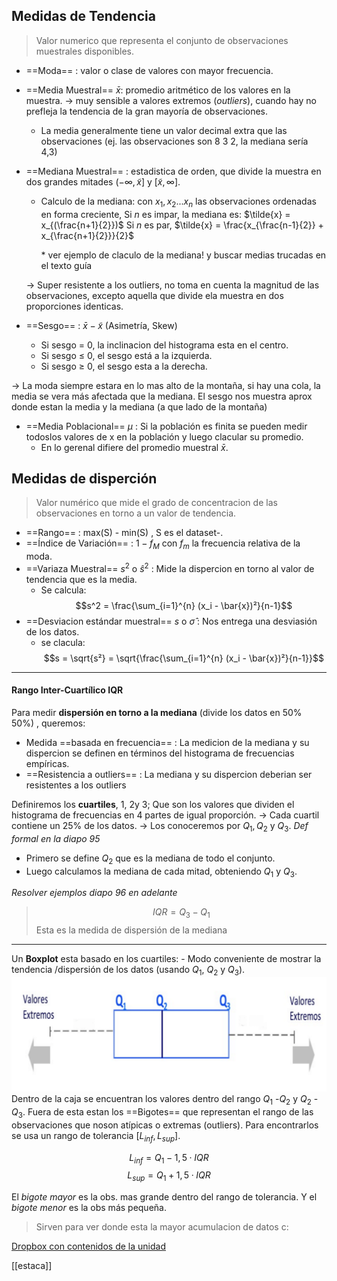 ## Medidas de Tendencia 

>Valor numerico que representa el conjunto de observaciones muestrales disponibles.

* ==Moda== : valor o clase de valores con mayor frecuencia.

* ==Media Muestral== $\bar{x}$: promedio aritmético de los valores en la muestra. -> muy sensible a valores extremos (_outliers_), cuando hay no prefleja la tendencia de la gran mayoría de observaciones. 
	* La media generalmente tiene un valor decimal extra que las observaciones (ej. las observaciones son 8 3 2, la mediana sería 4,3)

* ==Mediana Muestral== : estadistica de orden, que divide la muestra en dos grandes mitades $(- \infty , \tilde{x}]$ y $[\tilde{x}, \infty]$.
	* Calculo de la mediana:
	con $x_1 , x_2 ... x_n$	las observaciones ordenadas en forma creciente, 
	Si $n$ es impar, la mediana es:
		$\tilde{x} = x_{(\frac{n+1}{2}})$
	Si $n$ es par, 
		$\tilde{x} = \frac{x_{\frac{n-1}{2}} + x_{\frac{n+1}{2}}}{2}$
		
		\* ver ejemplo de claculo de la mediana! y buscar medias trucadas en el texto guía
	
	-> Super resistente a los outliers, no toma en cuenta la magnitud de las observaciones, excepto aquella que divide ela muestra en dos proporciones identicas. 

* ==Sesgo== : $\bar{x} - \tilde{x}$ (Asimetría, Skew)
	* Si sesgo = 0, la inclinacion del histograma esta en el centro.
	* Si sesgo $\leq$ 0, el sesgo está a la izquierda.
	* Si sesgo $\geq$ 0, el sesgo esta a la derecha.
	
-> La moda siempre estara en lo mas alto de la montaña, si hay una cola, la media se vera más afectada que la mediana. El sesgo nos muestra aprox donde estan la media y la mediana (a que lado de la montaña)


* ==Media Poblacional== $\mu$ : Si la población es finita se pueden medir todoslos valores de x en la población y luego clacular su promedio.
	* En lo gerenal difiere del promedio muestral $\bar{x}$.

## Medidas de disperción
>Valor numérico que mide el grado de concentracion de las observaciones en torno a un valor de tendencia.

* ==Rango== : max(S) - min(S) , S es el dataset-.
* ==Índice de Variación== : $1 - f_M$ con $f_m$ la frecuencia relativa de la moda.
* ==Variaza Muestral== $s^2$ o $\hat{s}^2$ : Mide la dispercion en torno al valor de tendencia que es la media.
	* Se calcula:
	$$s^2 = \frac{\sum_{i=1}^{n} (x_i - \bar{x})²}{n-1}$$
* ==Desviacion estándar muestral== $s$ o $\hat{\sigma}$ : Nos entrega una desviasión de los datos.
	* se clacula:
	$$s = \sqrt{s²} = \sqrt{\frac{\sum_{i=1}^{n} (x_i - \bar{x})²}{n-1}}$$
---
#### Rango Inter-Cuartílico IQR

Para medir **dispersión en torno a la mediana** (divide los datos en 50% 50%) ,  queremos:
- Medida ==basada en frecuencia== : La medicion de la mediana y su dispercion se definen en términos del histograma de frecuencias empíricas.
- ==Resistencia a outliers== : La mediana y su dispercion deberian ser resistentes a los outliers 

Definiremos los **cuartiles**, 1, 2y 3; Que son los valores que dividen el histograma de frecuencias en 4 partes de igual proporción.
 -> Cada cuartil contiene un 25% de los datos.
 -> Los conoceremos por $Q_1, Q_2$ y $Q_3$.
_Def formal en la diapo 95_
* Primero se define $Q_2$ que es la mediana de todo el conjunto.
* Luego calculamos la mediana de cada mitad, obteniendo $Q_1$ y $Q_3$.

_Resolver ejemplos diapo 96 en adelante_

> $$IQR = Q_3 - Q_1$$ Esta es la medida de dispersión de la mediana

---
Un **Boxplot** esta basado en los cuartiles:
\- Modo conveniente de mostrar la tendencia /dispersión de los datos (usando $Q_1$, $Q_2$ y $Q_3$).
![](boxplot_img.png)
Dentro de la caja se encuentran los valores dentro del rango $Q_1$ -$Q_2$ y $Q_2$ -$Q_3$. 
Fuera de esta estan los ==Bigotes== que representan el rango de las observaciones que noson atípicas o extremas (outliers).  Para encontrarlos se usa un rango de tolerancia $[L_{inf}, L_{sup}]$.  
 
$$L_{inf} = Q_1 - 1,5 · IQR$$
$$L_{sup} = Q_1 + 1,5 · IQR$$

El _bigote mayor_ es la obs. mas grande dentro del rango de tolerancia. Y el _bigote menor_ es la obs más pequeña. 

> Sirven para ver donde esta la mayor acumulacion de datos c:

[Dropbox con contenidos de la unidad](https://www.dropbox.com/sh/7p5z4i41cx25gvk/AACh8l41YBsUbUZ8WMhNZoFJa?dl=0)

[[estaca]]